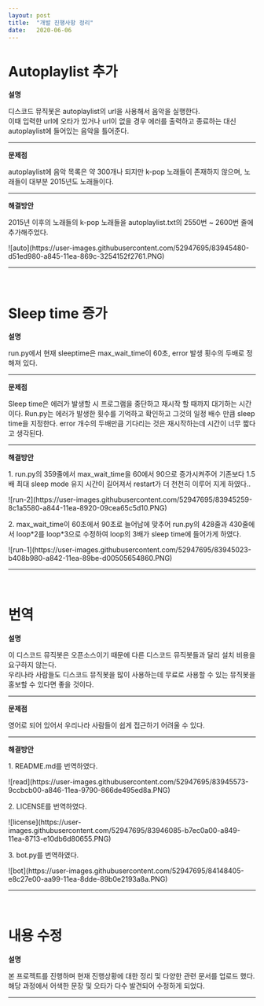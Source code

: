 ```yaml
---
layout: post
title:  "개발 진행사항 정리"
date:   2020-06-06
---
```

<!--
<title> MusicBot </title>
-->


<h1>Autoplaylist 추가</h1>
<p><strong>설명</strong></p>

<p>디스코드 뮤직봇은 autoplaylist의 url을 사용해서 음악을 실행한다.<br>이때 입력한 url에 오타가 있거나 url이 없을 경우 에러를 출력하고 종료하는 대신 autoplaylist에 들어있는 음악을 틀어준다.</p>

<hr />
<p><strong>문제점</strong></p>

<p>autoplaylist에 음악 목록은 약 300개나 되지만 k-pop 노래들이 존재하지 않으며, 노래들이 대부분 2015년도 노래들이다.</p>

<hr />
<p><strong>해결방안</strong></p>

<p>2015년 이후의 노래들의 k-pop 노래들을 autoplaylist.txt의 2550번 ~ 2600번 줄에 추가해주었다.</p>
![auto](https://user-images.githubusercontent.com/52947695/83945480-d51ed980-a845-11ea-869c-3254152f2761.PNG)

<hr />
<p>&nbsp;</p>

<h1>Sleep time 증가</h1>
<p><strong>설명</strong></p>

<p>run.py에서 현재 sleeptime은 max_wait_time이 60초, error 발생 횟수의 두배로 정해져 있다.</p>

<hr />
<p><strong>문제점</strong></p>

<p>Sleep time은 에러가 발생할 시 프로그램을 중단하고 재시작 할 때까지 대기하는 시간이다. Run.py는 에러가 발생한 횟수를 기억하고 확인하고 그것의 일정 배수 만큼 sleep time을 지정한다. error 개수의 두배만큼 기다리는 것은 재시작하는데 시간이 너무 짧다고 생각된다. 
</p>

<hr />
<p><strong>해결방안</strong></p>

<p>1. run.py의 359줄에서 max_wait_time을 60에서 90으로 증가시켜주어 기존보다 1.5배 최대 sleep mode 유지 시간이 길어져서 restart가 더 천천히 이루어 지게 하였다..</p>
![run-2](https://user-images.githubusercontent.com/52947695/83945259-8c1a5580-a844-11ea-8920-09cea65c5d10.PNG)

<p>2. max_wait_time이 60초에서 90초로 늘어남에 맞추어 run.py의 428줄과 430줄에서 loop*2를 loop*3으로 수정하여 loop의 3배가 sleep time에 들어가게 하였다.</p>
![run-1](https://user-images.githubusercontent.com/52947695/83945023-b408b980-a842-11ea-89be-d00505654860.PNG)

<hr />
<p>&nbsp;</p>

<h1>번역</h1>
<p><strong>설명</strong></p>

<p>이 디스코드 뮤직봇은 오픈소스이기 때문에 다른 디스코드 뮤직봇들과 달리 설치 비용을 요구하지 않는다. <br>우리나라 사람들도 디스코드 뮤직봇을 많이 사용하는데 무료로 사용할 수 있는 뮤직봇을 홍보할 수 있다면 좋을 것이다.</p>

<hr />
<p><strong>문제점</strong></p>

<p>영어로 되어 있어서 우리나라 사람들이 쉽게 접근하기 어려울 수 있다.</p>

<hr />
<p><strong>해결방안</strong></p>

<p>1. README.md를 번역하였다.</p>
![read](https://user-images.githubusercontent.com/52947695/83945573-9ccbcb00-a846-11ea-9790-866de495ed8a.PNG)
<p>2. LICENSE를 번역하였다.</p>
![license](https://user-images.githubusercontent.com/52947695/83946085-b7ec0a00-a849-11ea-8713-e10db6d80655.PNG) 
<p>3. bot.py를 번역하였다.</p>
![bot](https://user-images.githubusercontent.com/52947695/84148405-e8c27e00-aa99-11ea-8dde-89b0e2193a8a.PNG)

<hr />
<p>&nbsp;</p>


<h1>내용 수정</h1>
<p><strong>설명</strong></p>

<p>본 프로젝트를 진행하며 현재 진행상황에 대한 정리 및 다양한 관련 문서를 업로드 했다. 해당 과정에서 어색한 문장 및 오타가 다수 발견되어 수정하게 되었다.</p>

<hr />
<p>&nbsp;</p>
